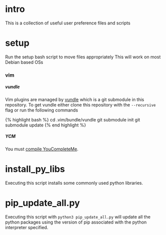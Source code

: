 # intro

This is a collection of useful user preference files and scripts

# setup

Run the setup bash script to move files appropriately
This will work on most Debian based OSs

### vim

##### vundle

Vim plugins are managed by [vundle](https://github.com/VundleVim/Vundle.vim) which is a git submodule in this repository. To get vundle either clone this repository with the `--recursive` flag or run the following commands

{% highlight bash %}
cd .vim/bundle/vundle
git submodule init
git submodule update
{% end highlight %}

##### YCM

You must [compile YouCompleteMe](https://github.com/Valloric/YouCompleteMe#installation).

# install_py_libs

Executing this script installs some commonly used python libraries.

# pip_update_all.py

Executing this script with `python3 pip_update_all.py` will update all the python packages using the version of pip associated with the python interpreter specified.
